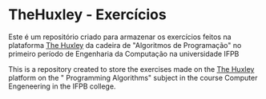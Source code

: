 # TheHuxley - Exercícios

Este é um repositório criado para armazenar os exercícios feitos na plataforma [The Huxley](https://www.thehuxley.com/) da cadeira de "Algoritmos de Programação" no primeiro período de Engenharia da Computação na universidade IFPB

This is a repository created to store the exercises made on the [The Huxley](https://www.thehuxley.com/) platform on the "
Programming Algorithms" subject in the course Computer Engeneering in the IFPB college.
